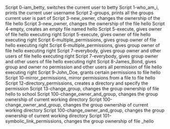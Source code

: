Script 0-iam_betty, switches the current user to betty
Script 1-who_am_i, prints the current user username
Script 2-groups, prints all the groups current user is part of
Script 3-new_owner, changes the ownership of the file hello
Script 3-new_owner, changes the ownership of the file hello
Script 4-empty, creates an empty file named hello
Script 5-execute, gives owner of file hello executing right
Script 5-execute, gives owner of file hello executing right
Script 6-multiple_permissions, gives group owner of file hello executing right
Script 6-multiple_permissions, gives group owner of file hello executing right
Script 7-everybody, gives group owner and other users of file hello executing right
Script 7-everybody, gives group owner and other users of file hello executing right
Script 8-James_Bond, gives group and  owner no permission and  other users all permission of file hello executing right
Script 9-John_Doe, grants certain permissions to file hello
Script 10-mirror_permissions, mirror permissions from a file to file hello
Script 12-directory_permissions, creates a directory and specify the permission 
Script 13-change_group, changes the group ownership of file hello to school
Script 100-change_owner_and_group, changes the group ownership of current working directory
Script 100-change_owner_and_group, changes the group ownership of current working directory
Script 100-change_owner_and_group, changes the group ownership of current working directory
Script 101-symbolic_link_permissions, changes the group ownership of file _hello
